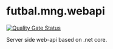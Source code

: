 # futbal.mng.webapi

[![Quality Gate Status](https://sonarcloud.io/api/project_badges/measure?project=tomzre_futbal.mng.webapi&metric=alert_status)](https://sonarcloud.io/dashboard?id=tomzre_futbal.mng.webapi)

Server side web-api based on .net core.
